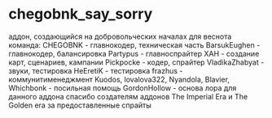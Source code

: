 # chegobnk_say_sorry
аддон, создающийся на добровольческих началах для веснота
команда:
CHEGOBNK - главнокодер, техническая часть
BarsukEughen - главнокодер, балансировка
Partypus - главноспрайтер
XAH - создание карт, сценариев, кампании
Pickpocke - кодер, спрайтер
VladikaZhabyat - звуки, тестировка
HeEretiK - тестировка
frazhus - коммунитименеджмент
Kuodos, lovalova322, Nyandola, Blavier, Whichbonk - посильная помощь
GordonHollow - основа лора для данного аддона
спасибо создателям аддонов The Imperial Era и The Golden era за предоставленные спрайты
